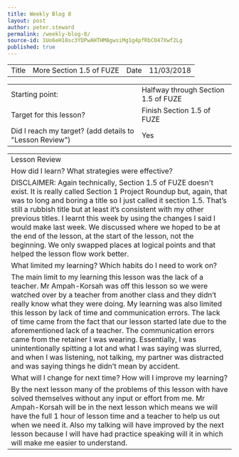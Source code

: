 ```yaml
---
title: Weekly Blog 8
layout: post
author: peter.steward
permalink: /weekly-blog-8/
source-id: 1Uo6eH18sc3YDPwAHTHM8gwsiMg1g4pfRbCO47Xwf2Lg
published: true
---
```

<table>
  <tr>
    <td>Title</td>
    <td>More Section 1.5 of FUZE</td>
    <td>Date</td>
    <td>11/03/2018</td>
  </tr>
</table>


<table>
  <tr>
    <td>Starting point:</td>
    <td>Halfway through Section 1.5 of FUZE </td>
  </tr>
  <tr>
    <td>Target for this lesson?</td>
    <td>Finish Section 1.5 of FUZE</td>
  </tr>
  <tr>
    <td>Did I reach my target? 
(add details to "Lesson Review")</td>
    <td>Yes</td>
  </tr>
</table>


<table>
  <tr>
    <td>Lesson Review</td>
  </tr>
  <tr>
    <td>How did I learn? What strategies were effective? </td>
  </tr>
  <tr>
    <td>DISCLAIMER: Again technically, Section 1.5 of FUZE doesn't exist. It is really called Section 1 Project Roundup but, again,  that was to long and boring a title so I just called it section 1.5. That’s still a rubbish title but at least it’s consistent with my other previous titles. I learnt this week by using the changes I said I would make last week. We discussed where we hoped to be at the end of the lesson, at the start of the lesson, not the beginning. We only swapped places at logical points and that helped the lesson flow work better.</td>
  </tr>
  <tr>
    <td>What limited my learning? Which habits do I need to work on? </td>
  </tr>
  <tr>
    <td>The main limit to my learning this lesson was the lack of a teacher. Mr Ampah-Korsah was off this lesson so we were watched over by a teacher from another class and they didn’t really know what they were doing. My learning was also limited this lesson by lack of time and communication errors. The lack of time came from the fact that our lesson started late due to the aforementioned lack of a teacher. The communication errors came from the retainer I was wearing. Essentially, I was unintentionally spitting a lot and what I was saying was slurred, and when I was listening, not talking, my partner was distracted and was saying things he didn’t mean by accident. </td>
  </tr>
  <tr>
    <td>What will I change for next time? How will I improve my learning?</td>
  </tr>
  <tr>
    <td>By the next lesson many of the problems of this lesson with have solved themselves without any input or effort from me. Mr Ampah-Korsah will be in the next lesson which means we will have the full 1 hour of lesson time and a teacher to help us out when we need it. Also my talking will have improved by the next lesson because I will have had practice speaking will it in which will make me easier to understand. </td>
  </tr>
</table>


